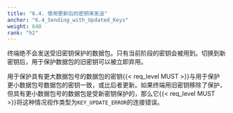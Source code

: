 ```yaml
---
title: "6.4. 使用更新后的密钥来发送"
anchor: "6.4_Sending_with_Updated_Keys"
weight: 640
rank: "h2"
---
```


终端绝不会发送受旧密钥保护的数据包。只有当前阶段的密钥会被用到。切换到新密钥后，用于保护数据包的旧密钥可以被立即弃用。

用于保护具有更大数据包号的数据包的密钥{{< req_level MUST >}}与用于保护更小数据包号数据包的密钥一致，或比后者更新。如果终端用旧密钥移除了保护，但具有更小数据包号的数据包是受新密钥保护的，那么它{{< req_level MUST >}}将这种情况视作类型为`KEY_UPDATE_ERROR`的连接错误。
